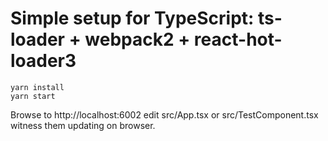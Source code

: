 # Simple setup for TypeScript: ts-loader + webpack2 + react-hot-loader3

```
yarn install
yarn start
```

Browse to http://localhost:6002 edit src/App.tsx or src/TestComponent.tsx
witness them updating on browser.